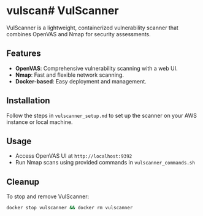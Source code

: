 # vulscan# VulScanner

VulScanner is a lightweight, containerized vulnerability scanner that combines OpenVAS and Nmap for security assessments.

## Features
- **OpenVAS**: Comprehensive vulnerability scanning with a web UI.
- **Nmap**: Fast and flexible network scanning.
- **Docker-based**: Easy deployment and management.

## Installation
Follow the steps in `vulscanner_setup.md` to set up the scanner on your AWS instance or local machine.

## Usage
- Access OpenVAS UI at `http://localhost:9392`
- Run Nmap scans using provided commands in `vulscanner_commands.sh`

## Cleanup
To stop and remove VulScanner:
```bash
docker stop vulscanner && docker rm vulscanner
```
